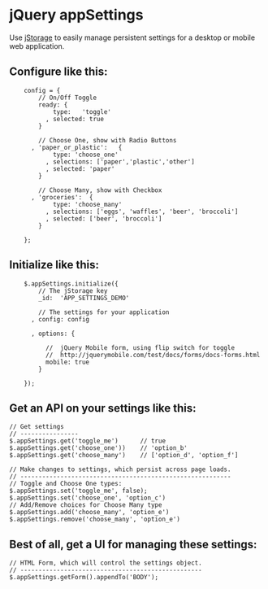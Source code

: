 jQuery appSettings
==================

Use [jStorage](http://www.jstorage.info/) to easily manage persistent settings for a desktop or mobile web application.


Configure like this:
--------------------

        config = {
            // On/Off Toggle
            ready: {
                type:   'toggle'
              , selected: true
            }
      
            // Choose One, show with Radio Buttons
          , 'paper_or_plastic':   {
                type: 'choose_one'
              , selections: ['paper','plastic','other']
              , selected: 'paper'
            }
            
            // Choose Many, show with Checkbox
          , 'groceries':  {
                type: 'choose_many'
              , selections: ['eggs', 'waffles', 'beer', 'broccoli']
              , selected: ['beer', 'broccoli']
            } 
    
        };
        

Initialize like this:
---------------------

        $.appSettings.initialize({
            // The jStorage key
            _id:  'APP_SETTINGS_DEMO'

            // The settings for your application
          , config: config

          , options: {

              //  jQuery Mobile form, using flip switch for toggle
              //  http://jquerymobile.com/test/docs/forms/docs-forms.html
              mobile: true  
            }

        });

Get an API on your settings like this:
--------------------------------------

    // Get settings
    // ----------------
    $.appSettings.get('toggle_me')      // true
    $.appSettings.get('choose_one'))    // 'option_b'
    $.appSettings.get('choose_many')    // ['option_d', 'option_f']
    
    // Make changes to settings, which persist across page loads.
    // ----------------------------------------------------------
    // Toggle and Choose One types:
    $.appSettings.set('toggle_me', false);
    $.appSettings.set('choose_one', 'option_c')
    // Add/Remove choices for Choose Many type
    $.appSettings.add('choose_many', 'option_e')
    $.appSettings.remove('choose_many', 'option_e')


Best of all, get a UI for managing these settings:
--------------------------------------------------

    // HTML Form, which will control the settings object.
    // --------------------------------------------------
    $.appSettings.getForm().appendTo('BODY');




